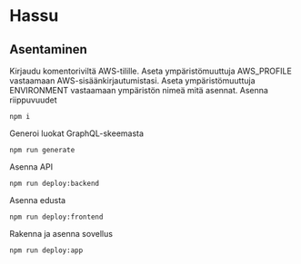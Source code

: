 # Hassu

## Asentaminen

Kirjaudu komentoriviltä AWS-tilille. Aseta ympäristömuuttuja AWS_PROFILE vastaamaan AWS-sisäänkirjautumistasi. Aseta ympäristömuuttuja ENVIRONMENT vastaamaan ympäristön nimeä mitä asennat.
Asenna riippuvuudet
```
npm i
```
Generoi luokat GraphQL-skeemasta
```
npm run generate
```
Asenna API
```
npm run deploy:backend
```
Asenna edusta
```
npm run deploy:frontend
```
Rakenna ja asenna sovellus
```
npm run deploy:app
```

